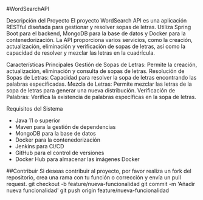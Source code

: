 #WordSearchAPI

Descripción del Proyecto
El proyecto WordSearch API es una aplicación RESTful diseñada para gestionar y resolver sopas de letras. Utiliza Spring Boot para el backend, MongoDB para la base de datos y Docker para la contenedorización. La API proporciona varios servicios, como la creación, actualización, eliminación y verificación de sopas de letras, así como la capacidad de resolver y mezclar las letras en la cuadrícula.

Características Principales
Gestión de Sopas de Letras: Permite la creación, actualización, eliminación y consulta de sopas de letras.
Resolución de Sopas de Letras: Capacidad para resolver la sopa de letras encontrando las palabras especificadas.
Mezcla de Letras: Permite mezclar las letras de la sopa de letras para generar una nueva distribución.
Verificación de Palabras: Verifica la existencia de palabras específicas en la sopa de letras.

Requisitos del Sistema
- Java 11 o superior
- Maven para la gestión de dependencias
- MongoDB para la base de datos
- Docker para la contenedorización
- Jenkins para CI/CD
- GitHub para el control de versiones
- Docker Hub para almacenar las imágenes Docker

##Contribuir
Si deseas contribuir al proyecto, por favor realiza un fork del repositorio, crea una rama con tu función o corrección y envía un pull request.
git checkout -b feature/nueva-funcionalidad
git commit -m 'Añadir nueva funcionalidad'
git push origin feature/nueva-funcionalidad
